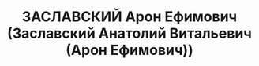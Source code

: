 ---
title: ЗАСЛАВСКИЙ Арон Ефимович (Заславский Анатолий Витальевич (Арон Ефимович))
description: 'Род. в 1895, г. Чигирин, еврей, член ВКП(б). Проживал: Москва, ул. Каляевская,
  д. 5, кв. 76. И.о. зав. 1-м Восточным отделом Наркомата иностранных дел СССР.

  Арестован 04.08.1937. Обв.: шпионаж. Приговор: ВК ВС СССР, 27.11.1937 – ВМН. Расстрелян
  27.11.1937, г.Москва.

  Реабилитирован ВК ВС СССР 06.06.1956'
---